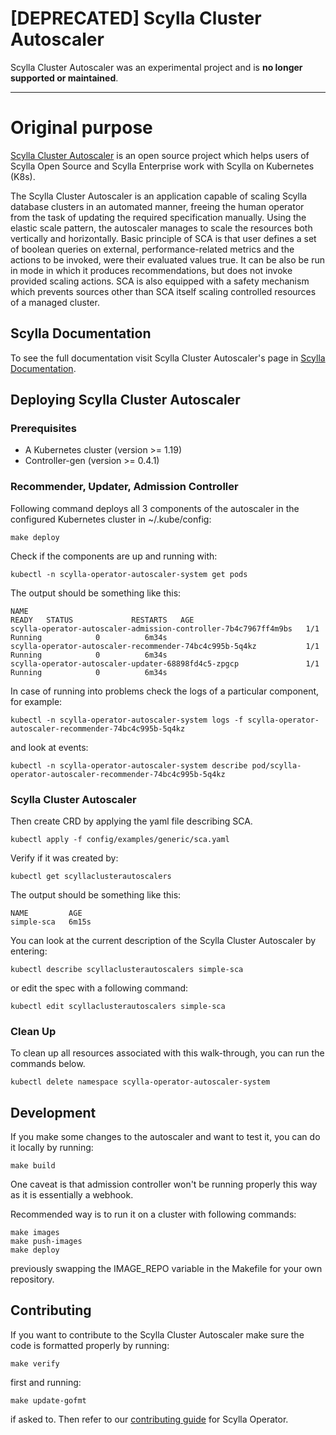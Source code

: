 # [**DEPRECATED**] Scylla Cluster Autoscaler 

Scylla Cluster Autoscaler was an experimental project and is **no longer supported or maintained**.

---

# Original purpose 

[Scylla Cluster Autoscaler](https://github.com/scylladb/scylla-cluster-autoscaler) is an open source project which helps users of Scylla Open Source and Scylla Enterprise work with Scylla on Kubernetes (K8s).

The Scylla Cluster Autoscaler is an application capable of scaling Scylla database clusters in an automated manner, freeing the human operator from the task of updating the required specification manually. 
Using the elastic scale pattern, the autoscaler manages to scale the resources both vertically and horizontally.
Basic principle of SCA is that user defines a set of boolean queries on external, performance-related metrics and the actions to be invoked, were their evaluated values true. 
It can be also be run in mode in which it produces recommendations, but does not invoke provided scaling actions.
SCA is also equipped with a safety mechanism which prevents sources other than SCA itself scaling controlled resources of a managed cluster.

## Scylla Documentation

To see the full documentation visit Scylla Cluster Autoscaler's page in [Scylla Documentation](https://scylladb.github.io/scylla-cluster-autoscaler/stable/).

## Deploying Scylla Cluster Autoscaler

### Prerequisites

* A Kubernetes cluster (version >= 1.19)
* Controller-gen (version >= 0.4.1)

### Recommender, Updater, Admission Controller

Following command deploys all 3 components of the autoscaler in the configured Kubernetes cluster in ~/.kube/config:
```console
make deploy
```

Check if the components are up and running with:
```console
kubectl -n scylla-operator-autoscaler-system get pods
```
The output should be something like this:
```console
NAME                                                              READY   STATUS             RESTARTS   AGE
scylla-operator-autoscaler-admission-controller-7b4c7967ff4m9bs   1/1     Running            0          6m34s
scylla-operator-autoscaler-recommender-74bc4c995b-5q4kz           1/1     Running            0          6m34s
scylla-operator-autoscaler-updater-68898fd4c5-zpgcp               1/1     Running            0          6m34s
```

In case of running into problems check the logs of a particular component, for example:
```console
kubectl -n scylla-operator-autoscaler-system logs -f scylla-operator-autoscaler-recommender-74bc4c995b-5q4kz
```
and look at events:
```console
kubectl -n scylla-operator-autoscaler-system describe pod/scylla-operator-autoscaler-recommender-74bc4c995b-5q4kz
```

### Scylla Cluster Autoscaler
Then create CRD by applying the yaml file describing SCA.
```console
kubectl apply -f config/examples/generic/sca.yaml
```
Verify if it was created by:
```console
kubectl get scyllaclusterautoscalers
```
The output should be something like this:
```console
NAME         AGE
simple-sca   6m15s
```

You can look at the current description of the Scylla Cluster Autoscaler by entering:
```console
kubectl describe scyllaclusterautoscalers simple-sca
```
or edit the spec with a following command:
```console
kubectl edit scyllaclusterautoscalers simple-sca
```

### Clean Up

To clean up all resources associated with this walk-through, you can run the commands below.

```console
kubectl delete namespace scylla-operator-autoscaler-system
```

## Development
If you make some changes to the autoscaler and want to test it, you can do it locally by running:
```console
make build
```
One caveat is that admission controller won't be running properly this way as it is essentially a webhook.

Recommended way is to run it on a cluster with following commands:
```console
make images
make push-images
make deploy
```
previously swapping the IMAGE_REPO variable in the Makefile for your own repository.


## Contributing

If you want to contribute to the Scylla Cluster Autoscaler make sure the code is formatted properly by running:
```console
make verify
```
first and running:
```console
make update-gofmt
```
if asked to. Then refer to our [contributing guide](https://operator.docs.scylladb.com/stable/contributing.html) for Scylla Operator.

